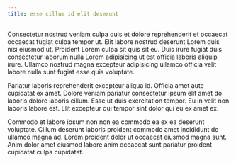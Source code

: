 ```yaml
---
title: esse cillum id elit deserunt
---
```


Consectetur nostrud veniam culpa quis et dolore reprehenderit et occaecat occaecat fugiat culpa tempor ut. Elit labore nostrud deserunt Lorem duis nisi eiusmod ut. Proident Lorem culpa sit quis sit eu. Duis irure fugiat duis consectetur laborum nulla Lorem adipisicing ut est officia laboris aliquip irure. Ullamco nostrud magna excepteur adipisicing ullamco officia velit labore nulla sunt fugiat esse quis voluptate.

Pariatur laboris reprehenderit excepteur aliqua id. Officia amet aute cupidatat ex amet. Dolore veniam pariatur consectetur ipsum elit amet do laboris dolore laboris cillum. Esse ut duis exercitation tempor. Eu in velit non laboris labore est. Elit excepteur qui tempor sint dolor qui eu ex amet ex.

Commodo et labore ipsum non non ea commodo ea ex ea deserunt voluptate. Cillum deserunt laboris proident commodo amet incididunt do ullamco magna ad. Lorem proident dolor ut occaecat eiusmod magna sunt. Anim dolor amet eiusmod labore anim occaecat sunt pariatur proident cupidatat culpa cupidatat.